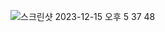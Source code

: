 ![스크린샷 2023-12-15 오후 5 37 48](https://github.com/SwanyCastle/oz_be_class/assets/49240318/2f487522-91e1-41bd-bfb3-aefe75428754)
